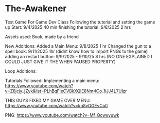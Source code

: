 # The-Awakener
 Test Game For Game Dev Class
 Following the tutorial and setting the game up Start: 9/4/2025 40 min
 finishing the tutorial: 9/8/2025 2 hrs

 Assets used:
 Book, made by a friend

 New Additions:
 Added a Main Menu: 9/8/2025 1 hr
 Changed the gun to a spell book: 9/11/2025 1hr (didnt know how to import PNGs to the game)
 adding an restart button: 9/9/2025 - 9/10/25 8 hrs (NO ONE EXPLAINED I COULD JUST GIVE IT THE WHEN PAUSED PROPERTY)

 Loop Additions:

 Tutorials Followed:
 Implementing a main menu:
 https://www.youtube.com/watch?v=Z8jcjy_jZyk&list=PLhBqFleCVBkXQiE8Nm4Co_1iJJ4L7UIzr

 THIS GUYS FIXED MY GAME OVER MENU:
 https://www.youtube.com/watch?v=kn8yOGEvCo0

 PNG:
 https://www.youtube.com/watch?v=Mf_Qcwuyuwk

 


